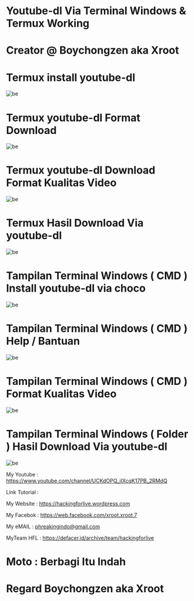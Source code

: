 # Youtube-dl Via Terminal Windows & Termux Working 

# Creator @ Boychongzen aka Xroot

# Termux install youtube-dl
![be](https://raw.githubusercontent.com/boychongzen18/youtube-dl/master/Screenshot_20190716-015404.png)
# Termux youtube-dl Format Download
![be](https://raw.githubusercontent.com/boychongzen18/youtube-dl/master/Screenshot_20190716-015558.png)
# Termux youtube-dl Download Format Kualitas Video
![be](https://raw.githubusercontent.com/boychongzen18/youtube-dl/master/Screenshot_20190716-020027.png)
# Termux Hasil Download Via youtube-dl
![be](https://raw.githubusercontent.com/boychongzen18/youtube-dl/master/Screenshot_20190716-020138.png)

# Tampilan Terminal Windows ( CMD ) Install youtube-dl via choco
![be](https://raw.githubusercontent.com/boychongzen18/youtube-dl/master/yt.jpg)
# Tampilan Terminal Windows ( CMD ) Help / Bantuan
![be](https://raw.githubusercontent.com/boychongzen18/youtube-dl/master/yt1.jpg)
# Tampilan Terminal Windows ( CMD ) Format Kualitas Video
![be](https://raw.githubusercontent.com/boychongzen18/youtube-dl/master/yt2.jpg)
# Tampilan Terminal Windows ( Folder ) Hasil Download Via youtube-dl
![be](https://raw.githubusercontent.com/boychongzen18/youtube-dl/master/yt3.jpg)

My Youtube    : https://www.youtube.com/channel/UCKdOPQ_iIXcqK17PB_2RMdQ

Link Tutorial : 

My Website    : https://hackingforlive.wordpress.com

My Facebok    : https://web.facebook.com/xroot.xroot.7

My eMAIL      : phreakingindo@gmail.com

MyTeam HFL    : https://defacer.id/archive/team/hackingforlive

# Moto : Berbagi Itu Indah

# Regard Boychongzen aka Xroot
